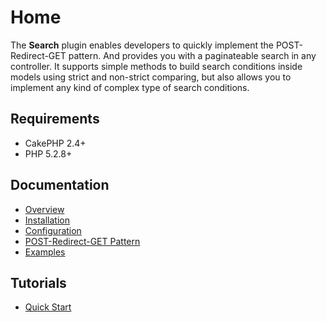 Home
====

The **Search** plugin enables developers to quickly implement the POST-Redirect-GET pattern. And provides you with a paginateable search in any controller. It supports simple methods to build search conditions inside models using strict and non-strict comparing, but also allows you to implement any kind of complex type of search conditions.

Requirements
------------

* CakePHP 2.4+
* PHP 5.2.8+

Documentation
-------------

* [Overview](Documentation/Overview.md)
* [Installation](Documentation/Installation.md)
* [Configuration](Documentation/Configuration.md)
* [POST-Redirect-GET Pattern](Documentation/Post-Redirect-Get.md)
* [Examples](Documentation/Examples.md)

Tutorials
---------

* [Quick Start](Tutorials/Quick-Start.md)
